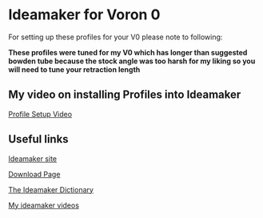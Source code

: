 # Ideamaker for Voron 0

For setting up these profiles for your V0 please note to following:

__These profiles were tuned for my V0 which has longer than suggested
bowden tube because the stock angle was too harsh for my liking so
you will need to tune your retraction length__


## My video on installing Profiles into Ideamaker

[Profile Setup Video](https://www.youtube.com/watch?v=xpCn3DiZKgA&list=PLwRi4UU5eIHOQd7N5Mj8gasNTctZV5694&index=1&t=15s)


## Useful links

[Ideamaker site](https://www.raise3d.com/ideamaker/)

[Download Page](https://www.raise3d.com/download/)

[The Ideamaker Dictionary](https://www.ideamaker.io/dictionary.html)

[My ideamaker videos](https://www.youtube.com/playlist?list=PLwRi4UU5eIHOQd7N5Mj8gasNTctZV5694)


